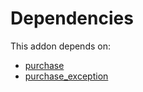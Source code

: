# Dependencies

This addon depends on:

- [purchase](https://github.com/bringout/oca-ocb-core)
- [purchase_exception](https://github.com/bringout/oca-workflow-process)
